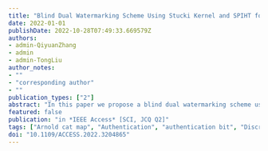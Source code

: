 ```yaml
---
title: "Blind Dual Watermarking Scheme Using Stucki Kernel and SPIHT for Image Self-Recovery"
date: 2022-01-01
publishDate: 2022-10-28T07:49:33.669579Z
authors:
- admin-QiyuanZhang
- admin
- admin-TongLiu
author_notes:
- ""
- "corresponding author"
- ""
publication_types: ["2"]
abstract: "In this paper we propose a blind dual watermarking scheme using Set Partitioning in Hierarchical Trees (SPIHT) and Stucki Kernel halftone technique for the tamper detection and image self-recovery. The watermark consists of authentication bits for tampering area location and recovery bits for image restoration. We generate two recovery bits to ensure the high-quality recovery of the tampered image. The primary recovery bit is generated by the SPIHT encoding, and the secondary recovery bit is generated by the Stucki Kernel halftone technique. Then the authentication bit is generated based on the recovery bits. Before embedding the watermark, we shuffle the watermark bits through Arnold cat mapping and diagonal mapping to improve the security and quality of the restored image. LSB-based watermarking technique is used to embed the watermark into the original image to ensure the invisibility of the watermarked image. Experiments have been conducted on two datasets, BOW2 and USC-SIPI, and results show that the proposed scheme can achieve high restoration quality. Comparison with the existing works demonstrate the good performance and superiority of the proposed scheme."
featured: false
publication: "in *IEEE Access* [SCI, JCQ Q2]"
tags: ["Arnold cat map", "Authentication", "authentication bit", "Discrete cosine transforms", "Discrete wavelet transforms", "Image coding", "Image restoration", "image self-recovery", "Kernel", "Set partitioning in hierarchical trees (SPIHT)", "Stucki Kernel halftone technique", "Watermarking"]
doi: "10.1109/ACCESS.2022.3204865"
---
```


